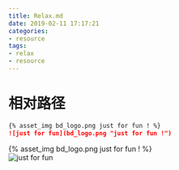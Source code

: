```yaml
---
title: Relax.md
date: 2019-02-11 17:17:21
categories:
- resource
tags:
- relax
- resource
---
```


# 相对路径    
<!-- config.yml  post_asset_folder: true  -->
```MarkDown
{% asset_img bd_logo.png just for fun ! %}  
![just for fun](bd_logo.png "just for fun !")    
```
<!-- more -->
{% asset_img bd_logo.png just for fun ! %}  
![just for fun](bd_logo.png "just for fun !")  



<!--
## CSDN注脚
一个具有注脚的文本。[^2]

[^2]: 注脚的解释

## CSDN注释
Markdown将文本转换为 HTML。

*[HTML]:   超文本标记语言
-->
